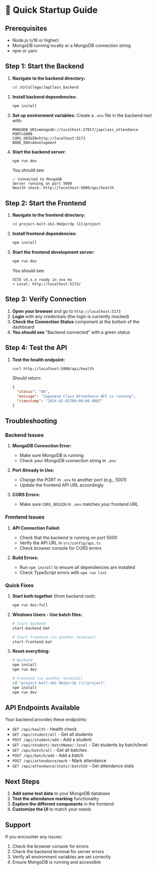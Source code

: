 # 🚀 Quick Startup Guide

## Prerequisites
- Node.js (v16 or higher)
- MongoDB running locally or a MongoDB connection string
- npm or yarn

## Step 1: Start the Backend

1. **Navigate to the backend directory:**
   ```bash
   cd /d/College/JapClass_backend
   ```

2. **Install backend dependencies:**
   ```bash
   npm install
   ```

3. **Set up environment variables:**
   Create a `.env` file in the backend root with:
   ```env
   MONGODB_URI=mongodb://localhost:27017/japclass_attendance
   PORT=5000
   CORS_ORIGIN=http://localhost:5173
   NODE_ENV=development
   ```

4. **Start the backend server:**
   ```bash
   npm run dev
   ```
   
   You should see:
   ```
   ✅ Connected to MongoDB
   Server running on port 5000
   Health check: http://localhost:5000/api/health
   ```

## Step 2: Start the Frontend

1. **Navigate to the frontend directory:**
   ```bash
   cd project-bolt-sb1-9m2pcr3p (1)/project
   ```

2. **Install frontend dependencies:**
   ```bash
   npm install
   ```

3. **Start the frontend development server:**
   ```bash
   npm run dev
   ```
   
   You should see:
   ```
   VITE v5.x.x ready in xxx ms
   ➜ Local: http://localhost:5173/
   ```

## Step 3: Verify Connection

1. **Open your browser** and go to `http://localhost:5173`
2. **Login** with any credentials (the login is currently mocked)
3. **Check the Connection Status** component at the bottom of the dashboard
4. **You should see** "Backend connected" with a green status

## Step 4: Test the API

1. **Test the health endpoint:**
   ```bash
   curl http://localhost:5000/api/health
   ```
   
   Should return:
   ```json
   {
     "status": "OK",
     "message": "Japanese Class Attendance API is running",
     "timestamp": "2024-01-01T00:00:00.000Z"
   }
   ```

## Troubleshooting

### Backend Issues

1. **MongoDB Connection Error:**
   - Make sure MongoDB is running
   - Check your MongoDB connection string in `.env`

2. **Port Already in Use:**
   - Change the PORT in `.env` to another port (e.g., 5001)
   - Update the frontend API URL accordingly

3. **CORS Errors:**
   - Make sure `CORS_ORIGIN` in `.env` matches your frontend URL

### Frontend Issues

1. **API Connection Failed:**
   - Check that the backend is running on port 5000
   - Verify the API URL in `src/config/api.ts`
   - Check browser console for CORS errors

2. **Build Errors:**
   - Run `npm install` to ensure all dependencies are installed
   - Check TypeScript errors with `npm run lint`

### Quick Fixes

1. **Start both together** (from backend root):
   ```bash
   npm run dev:full
   ```

2. **Windows Users - Use batch files:**
   ```bash
   # Start backend
   start-backend.bat
   
   # Start frontend (in another terminal)
   start-frontend.bat
   ```

3. **Reset everything:**
   ```bash
   # Backend
   npm install
   npm run dev
   
   # Frontend (in another terminal)
   cd "project-bolt-sb1-9m2pcr3p (1)/project"
   npm install
   npm run dev
   ```

## API Endpoints Available

Your backend provides these endpoints:

- `GET /api/health` - Health check
- `GET /api/student/all` - Get all students
- `POST /api/student/add` - Add a student
- `GET /api/student/:batchName/:level` - Get students by batch/level
- `GET /api/batch/all` - Get all batches
- `POST /api/batch/add` - Add a batch
- `POST /api/attendance/mark` - Mark attendance
- `GET /api/attendance/stats/:batchId` - Get attendance stats

## Next Steps

1. **Add some test data** to your MongoDB database
2. **Test the attendance marking** functionality
3. **Explore the different components** in the frontend
4. **Customize the UI** to match your needs

## Support

If you encounter any issues:
1. Check the browser console for errors
2. Check the backend terminal for server errors
3. Verify all environment variables are set correctly
4. Ensure MongoDB is running and accessible 